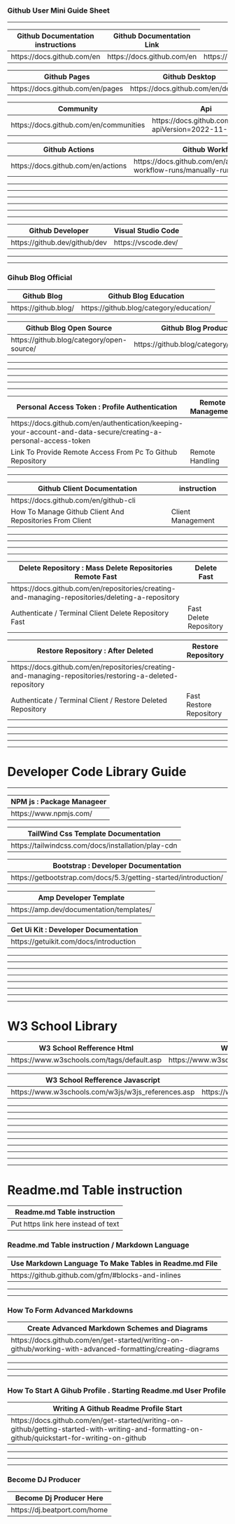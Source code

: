 
### Github User Mini Guide Sheet



----------------

<table>
<thead>
<tr>
<th>Github Documentation instructions </th>
<th> Github Documentation Link</th>
</tr>
</thead>
<tbody>
<tr>
   
  <td> https://docs.github.com/en </td>
  <td> https://docs.github.com/en </td>
   <td> https://docs.github.com/en </td>
   <td> https://docs.github.com/en </td>
  
</tr>
</tbody>
</table>



<table>
<thead>
<tr>

<th> Github Pages  </th>
<th> Github Desktop </th>  
</tr>
</thead>
<tbody>
<tr>

<td>  https://docs.github.com/en/pages </td>
<td>  https://docs.github.com/en/desktop </td>  
</tr>
</tbody>
</table>


<table>
<thead>
<tr>
<th> Community </th>
<th> Api </th>
</tr>
</thead>
<tbody>
<tr>
<td> https://docs.github.com/en/communities </td>
<td> https://docs.github.com/en/rest?apiVersion=2022-11-28 </td>
</tr>
</tbody>
</table>



<table>
<thead>
<tr>

<th> Github Actions  </th>
<th> Github Workflow </th>  
</tr>
</thead>
<tbody>
<tr>

<td>  https://docs.github.com/en/actions </td>
<td>  https://docs.github.com/en/actions/managing-workflow-runs/manually-running-a-workflow </td>  
</tr>
</tbody>
</table>





----------------

----------------



----------------

----------------





----------------

----------------







<table>
<thead>
<tr>
<th> Github Developer </th>
<th> Visual Studio Code </th>
</tr>
</thead>
<tbody>
<tr>
<td> https://github.dev/github/dev </td>
<td> 
https://vscode.dev/ </td>
</tr>
</tbody>
</table>



----------------

----------------



### Gihub Blog Official 

<table>
<thead>
<tr>
<th> Github Blog  </th>
<th> Github Blog Education </th>

</tr>
</thead>
<tbody>
<tr>
<td> https://github.blog/ </td>
<td> https://github.blog/category/education/ </td>

</tr>
</tbody>
</table>






<table>
<thead>
<tr>

<th> Github Blog Open Source </th>
<th> Github Blog Product </th>  
</tr>
</thead>
<tbody>
<tr>

<td>   https://github.blog/category/open-source/ </td>
<td>  https://github.blog/category/product/ </td>  
</tr>
</tbody>
</table>




----------------

----------------

----------------

----------------

----------------


<table>
<thead>
<tr>
<th>Personal Access Token : Profile Authentication </th>
<th> Remote Management </th>
</tr>
</thead>
<tbody>
<tr>
<td> https://docs.github.com/en/authentication/keeping-your-account-and-data-secure/creating-a-personal-access-token </td>
<td></td>
</tr>
<tr>
<td> Link To Provide Remote Access From Pc To Github Repository </td>
<td> Remote Handling </td>
</tr>
</tbody>
</table>


----------------


<table>
<thead>
<tr>
<th>Github Client Documentation</th>
<th> instruction </th>
</tr>
</thead>
<tbody>
<tr>
<td>   https://docs.github.com/en/github-cli </td>
<td></td>
</tr>
<tr>
<td> How To Manage Github Client And Repositories From Client </td>
<td> Client Management </td>
</tr>
</tbody>
</table>




-----------------

----------------

----------------

----------------



<table>
<thead>
<tr>
<th> Delete Repository :  Mass Delete Repositories Remote Fast </th>
<th> Delete Fast  </th>
</tr>
</thead>
<tbody>
<tr>
<td> https://docs.github.com/en/repositories/creating-and-managing-repositories/deleting-a-repository </td>
<td></td>
</tr>
<tr>
<td> Authenticate / Terminal Client Delete Repository Fast </td>
<td>Fast Delete Repository </td>
</tr>
</tbody>
</table>






<table>
<thead>
<tr>
<th> Restore Repository : After Deleted  </th>
<th> Restore Repository  </th>
</tr>
</thead>
<tbody>
<tr>
<td> https://docs.github.com/en/repositories/creating-and-managing-repositories/restoring-a-deleted-repository </td>
<td></td>
</tr>
<tr>
<td> Authenticate / Terminal Client / Restore Deleted Repository  </td>
<td>Fast Restore  Repository </td>
</tr>
</tbody>
</table>



-----------------

----------------

----------------

----------------

# Developer Code Library Guide 

----------------





<table>
<thead>
<tr>
<th>  NPM js : Package Manageer </th>

</tr>
</thead>
<tbody>
<tr>
<td> https://www.npmjs.com/  </td>

  
</tr>
</tbody>
</table>







<table>
<thead>
<tr>
<th>  TailWind Css  Template Documentation  </th>

</tr>
</thead>
<tbody>
<tr>
<td> https://tailwindcss.com/docs/installation/play-cdn </td>

  
</tr>
</tbody>
</table>





<table>
<thead>
<tr>
<th>  Bootstrap : Developer Documentation  </th>

</tr>
</thead>
<tbody>
<tr>
<td> https://getbootstrap.com/docs/5.3/getting-started/introduction/  </td>

  
</tr>
</tbody>
</table>






<table>
<thead>
<tr>
<th>  Amp Developer Template  </th>

</tr>
</thead>
<tbody>
<tr>
<td> https://amp.dev/documentation/templates/ </td>

  
</tr>
</tbody>
</table>






<table>
<thead>
<tr>
<th>  Get Ui Kit : Developer Documentation  </th>

</tr>
</thead>
<tbody>
<tr>
<td> https://getuikit.com/docs/introduction </td>

  
</tr>
</tbody>
</table>


-----------------

----------------

----------------

----------------


-----------------

----------------

----------------

----------------

# W3 School Library 


<table>
<thead>
<tr>
<th>  W3 School Refference Html  </th>
<th>  W3 School Refference Css  </th>
</tr>
</thead>
<tbody>
<tr>
<td> https://www.w3schools.com/tags/default.asp </td>

<td> https://www.w3schools.com/w3css/w3css_references.asp </td>

  
</tr>
</tbody>
</table>




<table>
<thead>
<tr>
<th>  W3 School Refference Javascript   </th>
<th>  W3 School Refference Bootstrap 4  </th>
</tr>
</thead>
<tbody>
<tr>
<td> https://www.w3schools.com/w3js/w3js_references.asp </td>

<td> https://www.w3schools.com/bootstrap4/bootstrap_ref_all_classes.asp </td>

  
</tr>
</tbody>
</table>







-----------------

----------------

----------------

----------------


-----------------

----------------

----------------

----------------




-----------------




----------------






# Readme.md Table instruction  

<table>
<thead>
<tr>
<th> Readme.md Table instruction  </th>

</tr>
</thead>
<tbody>
<tr>
<td> Put https link here instead of text  </td>

</tr>
</tbody>
</table>



###  Readme.md Table instruction  / Markdown Language

<table>
<thead>
<tr>
<th> Use Markdown Language To Make Tables in Readme.md File   </th>

</tr>
</thead>
<tbody>
<tr>
<td> https://github.github.com/gfm/#blocks-and-inlines  </td>

</tr>
</tbody>
</table>






----------------


----------------




### How To Form  Advanced Markdowns 

<table>
<thead>
<tr>
<th> Create Advanced Markdown Schemes and Diagrams    </th>

</tr>
</thead>
<tbody>
<tr>
<td> https://docs.github.com/en/get-started/writing-on-github/working-with-advanced-formatting/creating-diagrams  </td>

</tr>
</tbody>
</table>




----------------


----------------


----------------




### How To Start A Gihub Profile . Starting Readme.md  User Profile 

<table>
<thead>
<tr>
<th> Writing A Github Readme Profile Start    </th>

</tr>
</thead>
<tbody>
<tr>
<td> https://docs.github.com/en/get-started/writing-on-github/getting-started-with-writing-and-formatting-on-github/quickstart-for-writing-on-github  </td>

</tr>
</tbody>
</table>




----------------

----------------

----------------




### Become DJ Producer 

<table>
<thead>
<tr>
<th> Become Dj Producer Here </th>

</tr>
</thead>
<tbody>
<tr>
<td> https://dj.beatport.com/home </td>

</tr>
</tbody>
</table>

